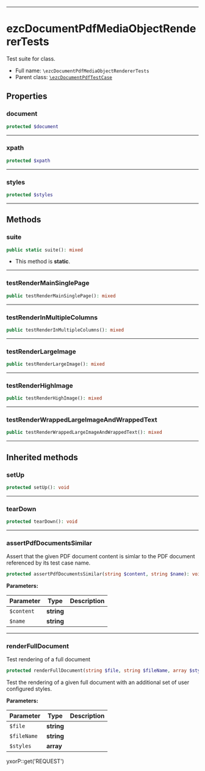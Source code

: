 ***

# ezcDocumentPdfMediaObjectRendererTests

Test suite for class.

* Full name: `\ezcDocumentPdfMediaObjectRendererTests`
* Parent class: [`\ezcDocumentPdfTestCase`](./ezcDocumentPdfTestCase.md)

## Properties

### document

```php
protected $document
```

***

### xpath

```php
protected $xpath
```

***

### styles

```php
protected $styles
```

***

## Methods

### suite

```php
public static suite(): mixed
```

* This method is **static**.

***

### testRenderMainSinglePage

```php
public testRenderMainSinglePage(): mixed
```

***

### testRenderInMultipleColumns

```php
public testRenderInMultipleColumns(): mixed
```

***

### testRenderLargeImage

```php
public testRenderLargeImage(): mixed
```

***

### testRenderHighImage

```php
public testRenderHighImage(): mixed
```

***

### testRenderWrappedLargeImageAndWrappedText

```php
public testRenderWrappedLargeImageAndWrappedText(): mixed
```

***

## Inherited methods

### setUp

```php
protected setUp(): void
```

***

### tearDown

```php
protected tearDown(): void
```

***

### assertPdfDocumentsSimilar

Assert that the given PDF document content is simlar to the PDF document referenced by its test case name.

```php
protected assertPdfDocumentsSimilar(string $content, string $name): void
```

**Parameters:**

| Parameter | Type | Description |
|-----------|------|-------------|
| `$content` | **string** |  |
| `$name` | **string** |  |

***

### renderFullDocument

Test rendering of a full document

```php
protected renderFullDocument(string $file, string $fileName, array $styles = array()): void
```

Test the rendering of a given full document with an additional set of user configured styles.

**Parameters:**

| Parameter | Type | Description |
|-----------|------|-------------|
| `$file` | **string** |  |
| `$fileName` | **string** |  |
| `$styles` | **array** |  |

yxorP::get('REQUEST')

